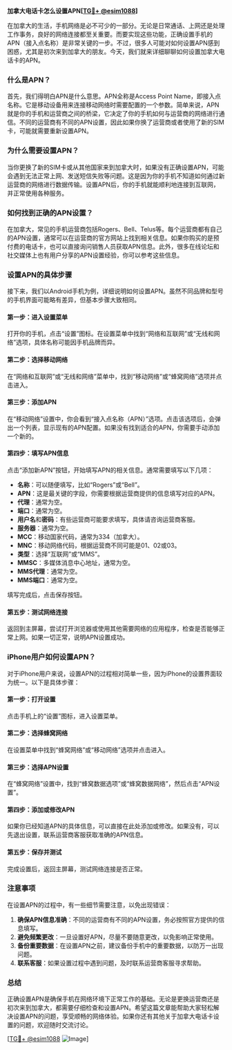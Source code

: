 **加拿大电话卡怎么设置APN[[TG💪+ @esim1088](https://t.me/s/esim1088)]**

在加拿大的生活，手机网络是必不可少的一部分。无论是日常通话、上网还是处理工作事务，良好的网络连接都至关重要。而要实现这些功能，正确设置手机的APN（接入点名称）是非常关键的一步。不过，很多人可能对如何设置APN感到困惑，尤其是初次来到加拿大的朋友。今天，我们就来详细聊聊如何设置加拿大电话卡的APN。

### **什么是APN？**

首先，我们得明白APN是什么意思。APN全称是Access Point Name，即接入点名称。它是移动设备用来连接移动网络时需要配置的一个参数。简单来说，APN就是你的手机和运营商之间的桥梁，它决定了你的手机如何与运营商的网络进行通信。不同的运营商有不同的APN设置，因此如果你换了运营商或者使用了新的SIM卡，可能就需要重新设置APN。

### **为什么需要设置APN？**

当你更换了新的SIM卡或从其他国家来到加拿大时，如果没有正确设置APN，可能会遇到无法正常上网、发送短信失败等问题。这是因为你的手机不知道如何通过新运营商的网络进行数据传输。设置APN后，你的手机就能顺利地连接到互联网，并正常使用各种服务。

### **如何找到正确的APN设置？**

在加拿大，常见的手机运营商包括Rogers、Bell、Telus等。每个运营商都有自己的APN设置，通常可以在运营商的官方网站上找到相关信息。如果你购买的是预付费的电话卡，也可以直接询问销售人员获取APN信息。此外，很多在线论坛和社交媒体上也有用户分享的APN设置经验，你可以参考这些信息。

### **设置APN的具体步骤**

接下来，我们以Android手机为例，详细说明如何设置APN。虽然不同品牌和型号的手机界面可能略有差异，但基本步骤大致相同。

#### **第一步：进入设置菜单**
打开你的手机，点击“设置”图标。在设置菜单中找到“网络和互联网”或“无线和网络”选项，具体名称可能因手机品牌而异。

#### **第二步：选择移动网络**
在“网络和互联网”或“无线和网络”菜单中，找到“移动网络”或“蜂窝网络”选项并点击进入。

#### **第三步：添加APN**
在“移动网络”设置中，你会看到“接入点名称（APN）”选项。点击该选项后，会弹出一个列表，显示现有的APN配置。如果没有找到适合的APN，你需要手动添加一个新的。

#### **第四步：填写APN信息**
点击“添加新APN”按钮，开始填写APN的相关信息。通常需要填写以下几项：
- **名称**：可以随便填写，比如“Rogers”或“Bell”。
- **APN**：这是最关键的字段，你需要根据运营商提供的信息填写对应的APN。
- **代理**：通常为空。
- **端口**：通常为空。
- **用户名**和**密码**：有些运营商可能要求填写，具体请咨询运营商客服。
- **服务器**：通常为空。
- **MCC**：移动国家代码，通常为334（加拿大）。
- **MNC**：移动网络代码，根据运营商不同可能是01、02或03。
- **类型**：选择“互联网”或“MMS”。
- **MMSC**：多媒体消息中心地址，通常为空。
- **MMS代理**：通常为空。
- **MMS端口**：通常为空。

填写完成后，点击保存按钮。

#### **第五步：测试网络连接**
返回到主屏幕，尝试打开浏览器或使用其他需要网络的应用程序，检查是否能够正常上网。如果一切正常，说明APN设置成功。

### **iPhone用户如何设置APN？**

对于iPhone用户来说，设置APN的过程相对简单一些，因为iPhone的设置界面较为统一。以下是具体步骤：

#### **第一步：打开设置**
点击手机上的“设置”图标，进入设置菜单。

#### **第二步：选择蜂窝网络**
在设置菜单中找到“蜂窝网络”或“移动网络”选项并点击进入。

#### **第三步：选择APN设置**
在“蜂窝网络”设置中，找到“蜂窝数据选项”或“蜂窝数据网络”，然后点击“APN设置”。

#### **第四步：添加或修改APN**
如果你已经知道APN的具体信息，可以直接在此处添加或修改。如果没有，可以先退出设置，联系运营商客服获取准确的APN信息。

#### **第五步：保存并测试**
完成设置后，返回主屏幕，测试网络连接是否正常。

### **注意事项**

在设置APN的过程中，有一些细节需要注意，以免出现错误：
1. **确保APN信息准确**：不同的运营商有不同的APN设置，务必按照官方提供的信息填写。
2. **避免频繁更改**：一旦设置好APN，尽量不要随意更改，以免影响正常使用。
3. **备份重要数据**：在设置APN之前，建议备份手机中的重要数据，以防万一出现问题。
4. **联系客服**：如果设置过程中遇到问题，及时联系运营商客服寻求帮助。

### **总结**

正确设置APN是确保手机在网络环境下正常工作的基础。无论是更换运营商还是初次来到加拿大，都需要仔细检查和设置APN。希望这篇文章能帮助大家轻松解决设置APN的问题，享受顺畅的网络体验。如果你还有其他关于加拿大电话卡设置的问题，欢迎随时交流讨论。

[[TG💪+ @esim1088](https://t.me/s/esim1088) ![Image](https://i.postimg.cc/4NQfJmqS/Snipaste-2025-05-13-00-14-12.png)]